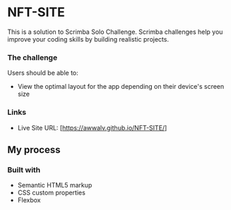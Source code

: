 # NFT-SITE
This is a solution to Scrimba Solo Challenge. Scrimba challenges help you improve your coding skills by building realistic projects. 
### The challenge

Users should be able to:

- View the optimal layout for the app depending on their device's screen size

### Links

- Live Site URL: [https://awwalv.github.io/NFT-SITE/]

## My process

### Built with

- Semantic HTML5 markup
- CSS custom properties
- Flexbox


